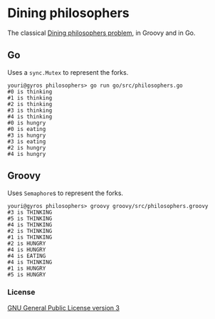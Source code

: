 Dining philosophers
===================

The classical [Dining philosophers problem](http://en.wikipedia.org/wiki/Dining_philosophers_problem), in Groovy and in Go.

## Go

Uses a `sync.Mutex` to represent the forks.

	youri@gyros philosophers> go run go/src/philosophers.go
	#0 is thinking
	#1 is thinking
	#2 is thinking
	#3 is thinking
	#4 is thinking
	#0 is hungry
	#0 is eating
	#3 is hungry
	#3 is eating
	#2 is hungry
	#4 is hungry

## Groovy

Uses `Semaphore`s to represent the forks.

	youri@gyros philosophers> groovy groovy/src/philosophers.groovy
	#3 is THINKING
	#5 is THINKING
	#4 is THINKING
	#2 is THINKING
	#1 is THINKING
	#2 is HUNGRY
	#4 is HUNGRY
	#4 is EATING
	#4 is THINKING
	#1 is HUNGRY
	#5 is HUNGRY

### License

[GNU General Public License version 3](http://www.gnu.org/licenses/gpl.html)